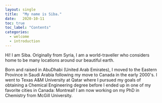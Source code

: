 ```yaml
---
layout: single
title:  "My name is Siba."
date:   2020-10-11
toc: true
toc_label: "Contents"
categories: 
  - welcome
  - introduction
---
```


Hi! I am Siba. Originally from Syria, I am a world-traveller who considers home to be many locations around our beautiful earth.

Born and raised in AbuDhabi (United Arab Emirates), I moved to the Eastern Province in Saudi Arabia following my move to Canada in the early 2000's. I went to Texas A&M University at Qatar where I pursued my goals of obtaining a Chemical Engineering degree before I ended up in one of my favorite cities in Canada: Montreal! I am now working on my PhD in Chemistry from McGill University. 
